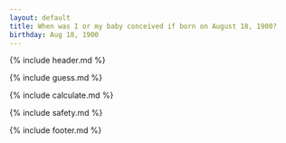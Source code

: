 ```yaml
---
layout: default
title: When was I or my baby conceived if born on August 18, 1900?
birthday: Aug 18, 1900
---
```


{% include header.md %}

{% include guess.md %}

{% include calculate.md %}

{% include safety.md %}

{% include footer.md %}



